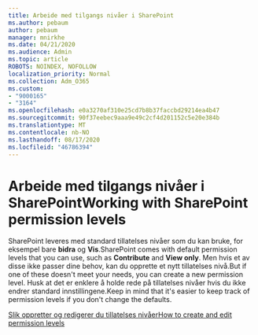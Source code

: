 ```yaml
---
title: Arbeide med tilgangs nivåer i SharePoint
ms.author: pebaum
author: pebaum
manager: mnirkhe
ms.date: 04/21/2020
ms.audience: Admin
ms.topic: article
ROBOTS: NOINDEX, NOFOLLOW
localization_priority: Normal
ms.collection: Adm_O365
ms.custom:
- "9000165"
- "3164"
ms.openlocfilehash: e0a3270af310e25cd7b8b37faccbd29214ea4b47
ms.sourcegitcommit: 90f37eebec9aaa9e49c2cf4d201152c5e20e384b
ms.translationtype: MT
ms.contentlocale: nb-NO
ms.lasthandoff: 08/17/2020
ms.locfileid: "46786394"
---
```

# <a name="working-with-sharepoint-permission-levels"></a><span data-ttu-id="e92ad-102">Arbeide med tilgangs nivåer i SharePoint</span><span class="sxs-lookup"><span data-stu-id="e92ad-102">Working with SharePoint permission levels</span></span>

<span data-ttu-id="e92ad-103">SharePoint leveres med standard tillatelses nivåer som du kan bruke, for eksempel bare **bidra** og **Vis**.</span><span class="sxs-lookup"><span data-stu-id="e92ad-103">SharePoint comes with default permission levels that you can use, such as **Contribute** and **View only**.</span></span> <span data-ttu-id="e92ad-104">Men hvis et av disse ikke passer dine behov, kan du opprette et nytt tillatelses nivå.</span><span class="sxs-lookup"><span data-stu-id="e92ad-104">But if one of these doesn't meet your needs, you can create a new permission level.</span></span> <span data-ttu-id="e92ad-105">Husk at det er enklere å holde rede på tillatelses nivåer hvis du ikke endrer standard innstillingene.</span><span class="sxs-lookup"><span data-stu-id="e92ad-105">Keep in mind that it's easier to keep track of permission levels if you don't change the defaults.</span></span>

[<span data-ttu-id="e92ad-106">Slik oppretter og redigerer du tillatelses nivåer</span><span class="sxs-lookup"><span data-stu-id="e92ad-106">How to create and edit permission levels</span></span>](https://docs.microsoft.com/sharepoint/how-to-create-and-edit-permission-levels)